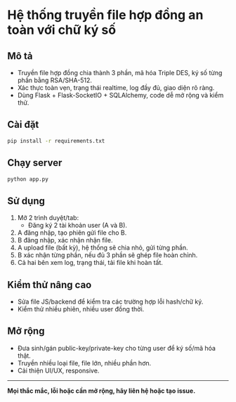 # Hệ thống truyền file hợp đồng an toàn với chữ ký số

## Mô tả
- Truyền file hợp đồng chia thành 3 phần, mã hóa Triple DES, ký số từng phần bằng RSA/SHA-512.
- Xác thực toàn vẹn, trạng thái realtime, log đầy đủ, giao diện rõ ràng.
- Dùng Flask + Flask-SocketIO + SQLAlchemy, code dễ mở rộng và kiểm thử.

## Cài đặt

```bash
pip install -r requirements.txt
```

## Chạy server

```bash
python app.py
```

## Sử dụng

1. Mở 2 trình duyệt/tab:
   - Đăng ký 2 tài khoản user (A và B).
2. A đăng nhập, tạo phiên gửi file cho B.
3. B đăng nhập, xác nhận nhận file.
4. A upload file (bất kỳ), hệ thống sẽ chia nhỏ, gửi từng phần.
5. B xác nhận từng phần, nếu đủ 3 phần sẽ ghép file hoàn chỉnh.
6. Cả hai bên xem log, trạng thái, tải file khi hoàn tất.

## Kiểm thử nâng cao

- Sửa file JS/backend để kiểm tra các trường hợp lỗi hash/chữ ký.
- Kiểm thử nhiều phiên, nhiều user đồng thời.

## Mở rộng

- Đưa sinh/gán public-key/private-key cho từng user để ký số/mã hóa thật.
- Truyền nhiều loại file, file lớn, nhiều phần hơn.
- Cải thiện UI/UX, responsive.

---

**Mọi thắc mắc, lỗi hoặc cần mở rộng, hãy liên hệ hoặc tạo issue.**
